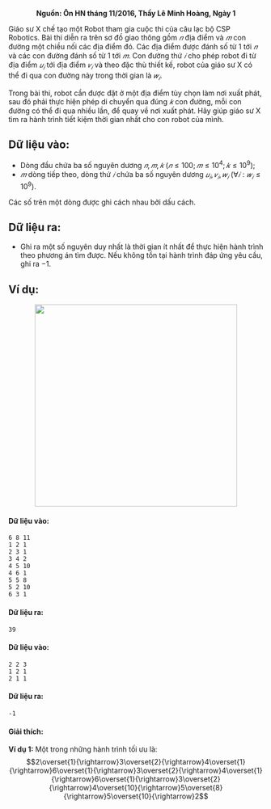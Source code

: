 **<center>Nguồn: Ôn HN tháng 11/2016, Thầy Lê Minh Hoàng, Ngày 1</center>**

Giáo sư X chế tạo một Robot tham gia cuộc thi của câu lạc bộ CSP Robotics. Bài thi diễn ra trên sơ đồ giao thông gồm $𝑛$ địa điểm và $𝑚$ con đường một chiều nối các địa điểm đó. Các địa điểm được đánh số từ $1$ tới $𝑛$ và các con đường đánh số từ $1$ tới $𝑚$. Con đường thứ $𝑖$ cho phép robot đi từ địa điểm $𝑢_𝑖$ tới địa điểm $𝑣_𝑖$ và theo đặc thù thiết kế, robot của giáo sư X có thể đi qua con đường này trong thời gian là $𝑤_𝑖$.

Trong bài thi, robot cần được đặt ở một địa điểm tùy chọn làm nơi xuất phát, sau đó phải thực hiện phép di chuyển qua đúng $𝑘$ con đường, mỗi con đường có thể đi qua nhiều lần, để quay về nơi xuất phát. Hãy giúp giáo sư X tìm ra hành trình tiết kiệm thời gian nhất cho con robot của mình.

## Dữ liệu vào:
- Dòng đầu chứa ba số nguyên dương $𝑛, 𝑚, 𝑘\ (𝑛 ≤ 100; 𝑚 ≤ 10^4; 𝑘 ≤ 10^9)$;
- $𝑚$ dòng tiếp theo, dòng thứ $𝑖$ chứa ba số nguyên dương $𝑢_𝑖, 𝑣_𝑖, 𝑤_𝑖\ (∀𝑖: 𝑤_𝑖 ≤ 10^9)$.

Các số trên một dòng được ghi cách nhau bởi dấu cách.

## Dữ liệu ra:
- Ghi ra một số nguyên duy nhất là thời gian ít nhất để thực hiện hành trình theo phương án tìm được. Nếu không tồn tại hành trình đáp ứng yêu cầu, ghi ra $-1$.

## Ví dụ:
<center><img src="/images/problems/1229/CROBOT.svg" width="400px" /></center>

#### Dữ liệu vào:
```
6 8 11
1 2 1
2 3 1
3 4 2
4 5 10
4 6 1
5 5 8
5 2 10
6 3 1
```

#### Dữ liệu ra:
```
39
```

#### Dữ liệu vào:
```
2 2 3
1 2 1
2 1 1
```

#### Dữ liệu ra:
```
-1
```

#### Giải thích:
**Ví dụ 1:** Một trong những hành trình tối ưu là:
$$2\overset{1}{\rightarrow}3\overset{2}{\rightarrow}4\overset{1}{\rightarrow}6\overset{1}{\rightarrow}3\overset{2}{\rightarrow}4\overset{1}{\rightarrow}6\overset{1}{\rightarrow}3\overset{2}{\rightarrow}4\overset{10}{\rightarrow}5\overset{8}{\rightarrow}5\overset{10}{\rightarrow}2$$